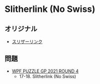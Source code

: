 # Slitherlink (No Swiss)

## オリジナル
- [スリザーリンク](slitherlink.md)

## 問題
- [WPF PUZZLE GP 2021 ROUND 4](../questions/wpfpgp2021_4.md)
	- 17-18. Slitherlink (No Swiss)
